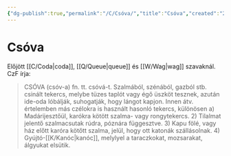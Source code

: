 ```yaml
---
{"dg-publish":true,"permalink":"/C/Csóva/","title":"Csóva","created":"2023-10-21T05:17","updated":"2024-10-25T16:50"}
---
```



# Csóva

Előjött [[C/Coda\|coda]], [[Q/Queue\|queue]] és [[W/Wag\|wag]] szavaknál. CzF írja:  
> CSÓVA (csóv-a) fn. tt. csóvá-t. Szalmából, szénából, gazból stb. csinált tekercs, melybe tüzes taplót vagy égő üszköt tesznek, azután ide-oda lóbálják, suhogatják, hogy lángot kapjon. Innen átv. értelemben más czélokra is használt hasonló tekercs, különösen a) Madárijesztőül, karókra kötött szalma- vagy rongytekercs. 2) Tilalmat jelentő szalmacsutak rúdra, póznára függesztve. 3) Kapu fölé, vagy ház előtt karóra kötőtt szalma, jelül, hogy ott katonák szállásolnak. 4) Gyújtó-[[K/Kanóc\|kanóc]], melylyel a taraczkokat, mozsarakat, álgyukat elsütik.  